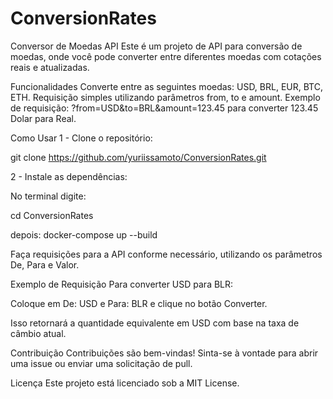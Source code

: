 # ConversionRates

Conversor de Moedas API
Este é um projeto de API para conversão de moedas, onde você pode converter entre diferentes moedas com cotações reais e atualizadas.

Funcionalidades
Converte entre as seguintes moedas: USD, BRL, EUR, BTC, ETH.
Requisição simples utilizando parâmetros from, to e amount.
Exemplo de requisição: ?from=USD&to=BRL&amount=123.45 para converter 123.45 Dolar para Real.


Como Usar
1 - Clone o repositório:

git clone https://github.com/yuriissamoto/ConversionRates.git

2 - Instale as dependências:

No terminal digite:

cd ConversionRates

depois:
docker-compose up --build

Faça requisições para a API conforme necessário, utilizando os parâmetros De, Para e Valor.

Exemplo de Requisição
Para converter USD para BLR:

Coloque em De: USD e Para: BLR e clique no botão Converter.

Isso retornará a quantidade equivalente em USD com base na taxa de câmbio atual.

Contribuição
Contribuições são bem-vindas! Sinta-se à vontade para abrir uma issue ou enviar uma solicitação de pull.

Licença
Este projeto está licenciado sob a MIT License.





